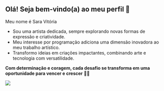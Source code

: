 ## Olá! Seja bem-vindo(a) ao meu perfil 💜 

Meu nome é Sara Vitória 

- Sou uma artista dedicada, sempre explorando novas formas de expressão e criatividade.
- Meu interesse por programação adiciona uma dimensão inovadora ao meu trabalho artístico.
- Transformo ideias em criações impactantes, combinando arte e tecnologia com versatilidade.

**Com determinação e coragem, cada desafio se transforma em uma oportunidade para vencer e crescer** 🚀🌟


![](https://tenor.com/view/eagle-sea-fish-caught-hunting-gif-5489888)





